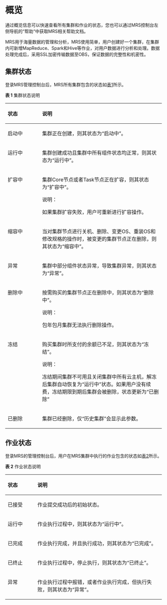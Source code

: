 # 概览<a name="zh-cn_topic_0012799688"></a>

通过概览信息可以快速查看所有集群和作业的状态，您也可以通过MRS控制台左侧导航的“帮助“中获取MRS相关帮助文档。

MRS用于海量数据的管理和分析，MRS使用简单，用户创建好一个集群，在集群内可新增MapReduce、Spark和Hive等作业，对用户数据进行分析和处理。数据处理完成后，采用SSL加密传输数据至OBS，保证数据的完整性和机密性。

## 集群状态<a name="section32672085161441"></a>

登录MRS管理控制台后，MRS所有集群包含的状态如[表1](#table164091551415)所示。 

**表 1**  集群状态说明

<a name="table164091551415"></a>
<table><thead align="left"><tr id="row440945515411"><th class="cellrowborder" valign="top" width="22%" id="mcps1.2.3.1.1"><p id="p840912551345"><a name="p840912551345"></a><a name="p840912551345"></a>状态</p>
</th>
<th class="cellrowborder" valign="top" width="78%" id="mcps1.2.3.1.2"><p id="p1640917551148"><a name="p1640917551148"></a><a name="p1640917551148"></a>说明</p>
</th>
</tr>
</thead>
<tbody><tr id="row14784105351"><td class="cellrowborder" valign="top" width="22%" headers="mcps1.2.3.1.1 "><p id="p378520517517"><a name="p378520517517"></a><a name="p378520517517"></a>启动中</p>
</td>
<td class="cellrowborder" valign="top" width="78%" headers="mcps1.2.3.1.2 "><p id="p1778510518511"><a name="p1778510518511"></a><a name="p1778510518511"></a>集群正在创建，则其状态为<span class="parmvalue" id="parmvalue19052509113557"><a name="parmvalue19052509113557"></a><a name="parmvalue19052509113557"></a>“启动中”</span>。</p>
</td>
</tr>
<tr id="row18409155844"><td class="cellrowborder" valign="top" width="22%" headers="mcps1.2.3.1.1 "><p id="p240917551947"><a name="p240917551947"></a><a name="p240917551947"></a>运行中</p>
</td>
<td class="cellrowborder" valign="top" width="78%" headers="mcps1.2.3.1.2 "><p id="p1240915559419"><a name="p1240915559419"></a><a name="p1240915559419"></a>集群创建成功且集群中所有组件状态均正常，则其状态为<span class="parmvalue" id="parmvalue36149120116"><a name="parmvalue36149120116"></a><a name="parmvalue36149120116"></a>“运行中”</span>。</p>
</td>
</tr>
<tr id="row22424270134224"><td class="cellrowborder" valign="top" width="22%" headers="mcps1.2.3.1.1 "><p id="p5395408134252"><a name="p5395408134252"></a><a name="p5395408134252"></a>扩容中</p>
</td>
<td class="cellrowborder" valign="top" width="78%" headers="mcps1.2.3.1.2 "><p id="p34374878134252"><a name="p34374878134252"></a><a name="p34374878134252"></a>集群Core节点或者Task节点正在扩容，则其状态为<span class="parmvalue" id="parmvalue50076315142928"><a name="parmvalue50076315142928"></a><a name="parmvalue50076315142928"></a>“扩容中”</span>。</p>
<div class="note" id="note24527720112035"><a name="note24527720112035"></a><a name="note24527720112035"></a><span class="notetitle"> 说明： </span><div class="notebody"><p id="p19422894112035"><a name="p19422894112035"></a><a name="p19422894112035"></a>如果集群扩容失败，用户可重新进行扩容操作。</p>
</div></div>
</td>
</tr>
<tr id="row60686871104823"><td class="cellrowborder" valign="top" width="22%" headers="mcps1.2.3.1.1 "><p id="p26644537104823"><a name="p26644537104823"></a><a name="p26644537104823"></a>缩容中</p>
</td>
<td class="cellrowborder" valign="top" width="78%" headers="mcps1.2.3.1.2 "><p id="p18890004104823"><a name="p18890004104823"></a><a name="p18890004104823"></a>当对集群节点进行关机、删除、变更OS、重装OS和修改规格的操作时，被变更的集群节点正在删除，则其状态为“缩容中”。</p>
</td>
</tr>
<tr id="row2041010551541"><td class="cellrowborder" valign="top" width="22%" headers="mcps1.2.3.1.1 "><p id="p13410135511418"><a name="p13410135511418"></a><a name="p13410135511418"></a>异常</p>
</td>
<td class="cellrowborder" valign="top" width="78%" headers="mcps1.2.3.1.2 "><p id="p3410185514420"><a name="p3410185514420"></a><a name="p3410185514420"></a>集群中部分组件状态异常，导致集群异常，则其状态为<span class="parmvalue" id="parmvalue169718167277"><a name="parmvalue169718167277"></a><a name="parmvalue169718167277"></a>“异常”</span>。</p>
</td>
</tr>
<tr id="row34101551248"><td class="cellrowborder" valign="top" width="22%" headers="mcps1.2.3.1.1 "><p id="p4410125514419"><a name="p4410125514419"></a><a name="p4410125514419"></a>删除中</p>
</td>
<td class="cellrowborder" valign="top" width="78%" headers="mcps1.2.3.1.2 "><p id="p1241025512411"><a name="p1241025512411"></a><a name="p1241025512411"></a>按需购买的集群节点正在删除中，则其状态为<span class="parmvalue" id="parmvalue050355616192"><a name="parmvalue050355616192"></a><a name="parmvalue050355616192"></a>“删除中”</span>。</p>
<div class="note" id="note953634813220"><a name="note953634813220"></a><a name="note953634813220"></a><span class="notetitle"> 说明： </span><div class="notebody"><p id="p155371448183212"><a name="p155371448183212"></a><a name="p155371448183212"></a>包年包月集群无法执行删除操作。</p>
</div></div>
</td>
</tr>
<tr id="row641010551945"><td class="cellrowborder" valign="top" width="22%" headers="mcps1.2.3.1.1 "><p id="p4410165511417"><a name="p4410165511417"></a><a name="p4410165511417"></a>冻结</p>
</td>
<td class="cellrowborder" valign="top" width="78%" headers="mcps1.2.3.1.2 "><p id="p8410105513415"><a name="p8410105513415"></a><a name="p8410105513415"></a>购买集群时所支付的余额已不足，则其状态为<span class="parmvalue" id="parmvalue9295541192713"><a name="parmvalue9295541192713"></a><a name="parmvalue9295541192713"></a>“冻结”</span>。</p>
<div class="note" id="note1963392814509"><a name="note1963392814509"></a><a name="note1963392814509"></a><span class="notetitle"> 说明： </span><div class="notebody"><p id="p19634182817508"><a name="p19634182817508"></a><a name="p19634182817508"></a>冻结期间集群不可用且关闭集群中所有云主机，解冻后集群自动恢复为<span class="parmvalue" id="parmvalue16742110125119"><a name="parmvalue16742110125119"></a><a name="parmvalue16742110125119"></a>“运行中”</span>状态。如果用户没有续费，冻结期限到期后集群会被删除，状态更新为<span class="parmvalue" id="parmvalue18742171016513"><a name="parmvalue18742171016513"></a><a name="parmvalue18742171016513"></a>“已删除”</span></p>
</div></div>
</td>
</tr>
<tr id="row49836442713"><td class="cellrowborder" valign="top" width="22%" headers="mcps1.2.3.1.1 "><p id="p64485928134313"><a name="p64485928134313"></a><a name="p64485928134313"></a>已删除</p>
</td>
<td class="cellrowborder" valign="top" width="78%" headers="mcps1.2.3.1.2 "><p id="p6230734011190"><a name="p6230734011190"></a><a name="p6230734011190"></a>集群已经删除，仅<span class="parmname" id="parmname2519531813419"><a name="parmname2519531813419"></a><a name="parmname2519531813419"></a>“历史集群”</span>会显示此参数。</p>
</td>
</tr>
</tbody>
</table>

## 作业状态<a name="section52382216157"></a>

登录MRS的管理控制台后，用户在MRS集群中执行的作业包含的状态如[表2](#table792216529274)所示。

**表 2**  作业状态说明

<a name="table792216529274"></a>
<table><thead align="left"><tr id="row18923105282716"><th class="cellrowborder" valign="top" width="19%" id="mcps1.2.3.1.1"><p id="p3924125219279"><a name="p3924125219279"></a><a name="p3924125219279"></a>状态</p>
</th>
<th class="cellrowborder" valign="top" width="81%" id="mcps1.2.3.1.2"><p id="p492435252719"><a name="p492435252719"></a><a name="p492435252719"></a>说明</p>
</th>
</tr>
</thead>
<tbody><tr id="row11847105285816"><td class="cellrowborder" valign="top" width="19%" headers="mcps1.2.3.1.1 "><p id="p384855285810"><a name="p384855285810"></a><a name="p384855285810"></a>已接受</p>
</td>
<td class="cellrowborder" valign="top" width="81%" headers="mcps1.2.3.1.2 "><p id="p17848105213586"><a name="p17848105213586"></a><a name="p17848105213586"></a>作业提交成功后的初始状态。</p>
</td>
</tr>
<tr id="row16924252202713"><td class="cellrowborder" valign="top" width="19%" headers="mcps1.2.3.1.1 "><p id="p4924115212273"><a name="p4924115212273"></a><a name="p4924115212273"></a>运行中</p>
</td>
<td class="cellrowborder" valign="top" width="81%" headers="mcps1.2.3.1.2 "><p id="p5924175210279"><a name="p5924175210279"></a><a name="p5924175210279"></a>作业执行过程中，则其状态为<span class="parmvalue" id="parmvalue1072117210141"><a name="parmvalue1072117210141"></a><a name="parmvalue1072117210141"></a>“运行中”</span>。</p>
</td>
</tr>
<tr id="row8924852112720"><td class="cellrowborder" valign="top" width="19%" headers="mcps1.2.3.1.1 "><p id="p10924165217277"><a name="p10924165217277"></a><a name="p10924165217277"></a>已完成</p>
</td>
<td class="cellrowborder" valign="top" width="81%" headers="mcps1.2.3.1.2 "><p id="p792425211278"><a name="p792425211278"></a><a name="p792425211278"></a>作业执行完成，并且执行成功，则其状态为<span class="parmvalue" id="parmvalue141629919312"><a name="parmvalue141629919312"></a><a name="parmvalue141629919312"></a>“已完成”</span>。</p>
</td>
</tr>
<tr id="row992465202717"><td class="cellrowborder" valign="top" width="19%" headers="mcps1.2.3.1.1 "><p id="p59241052142716"><a name="p59241052142716"></a><a name="p59241052142716"></a>已终止</p>
</td>
<td class="cellrowborder" valign="top" width="81%" headers="mcps1.2.3.1.2 "><p id="p1792565242711"><a name="p1792565242711"></a><a name="p1792565242711"></a>作业执行过程中，停止执行，则其状态为<span class="parmvalue" id="parmvalue11689202812917"><a name="parmvalue11689202812917"></a><a name="parmvalue11689202812917"></a>“已终止”</span>。</p>
</td>
</tr>
<tr id="row15925952132720"><td class="cellrowborder" valign="top" width="19%" headers="mcps1.2.3.1.1 "><p id="p1692515528273"><a name="p1692515528273"></a><a name="p1692515528273"></a>异常</p>
</td>
<td class="cellrowborder" valign="top" width="81%" headers="mcps1.2.3.1.2 "><p id="p99251252182718"><a name="p99251252182718"></a><a name="p99251252182718"></a>作业执行过程中报错，或者作业执行完成，但执行失败，则其状态为<span class="parmvalue" id="parmvalue4182202516144"><a name="parmvalue4182202516144"></a><a name="parmvalue4182202516144"></a>“异常”</span>。</p>
</td>
</tr>
</tbody>
</table>

